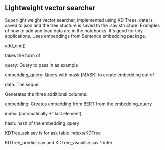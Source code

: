 ## **Lightweight vector searcher**

Superlight weight vector searcher, implemented using KD Trees. data is saved to json and the tree stucture is saved to the .sav structure. Examples of how to add and load data are in the notebooks. It's good for tiny applications. Uses embeddings from Sentence embedding package.

add_one()

takes the form of

query: Query to pass in as example

embedding_query: Query with mask [MASK] to create embedding out of

data: The sequel

Generates the three additional columns:

embedding: Creates embedding from BERT from the embedding_query

index: (automatically +1 last element)

hash: hash of the embedding_query

KDTree_ask.sav is for ask table indexs/KDTree

KDTree_predict.sav and KDTree_visualise.sav ^ infer
